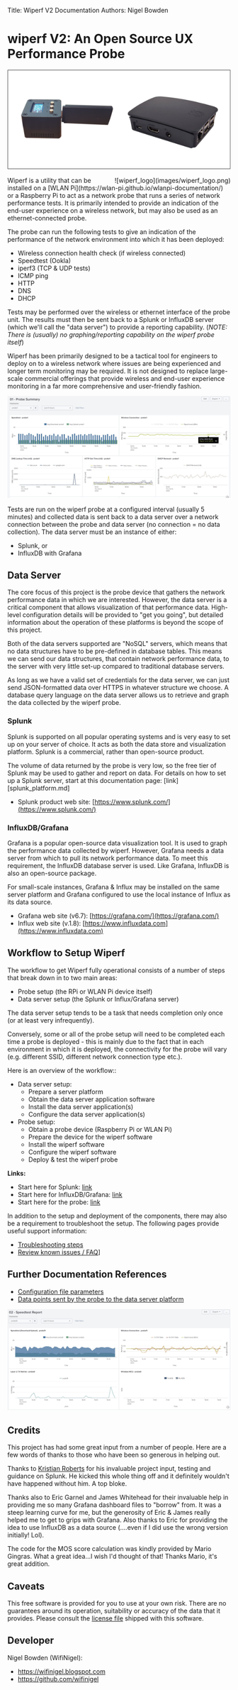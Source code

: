 Title: Wiperf V2 Documentation
Authors: Nigel Bowden

# wiperf V2: An Open Source UX Performance Probe

![wiperf hardware](images/hardware.png)

<div style="float: right;">
![wiperf_logo](images/wiperf_logo.png)
</div>Wiperf is a utility that can be installed on a [WLAN Pi](https://wlan-pi.github.io/wlanpi-documentation/) or a Raspberry Pi to act as a network probe that runs a series of  network performance tests. It is primarily intended to provide an indication of the end-user experience on a wireless network, but may also be used as an ethernet-connected probe.

The probe can run the following tests to give an indication of the performance of the network environment into which it has been deployed:

- Wireless connection health check (if wireless connected)
- Speedtest (Ookla)
- iperf3 (TCP & UDP tests)
- ICMP ping
- HTTP
- DNS
- DHCP

Tests may be performed over the wireless or ethernet interface of the probe unit. The results must then be sent back to a Splunk or InfluxDB server (which we'll call the "data server") to provide a reporting capability. (*NOTE: There is (usually) no graphing/reporting capability on the wiperf probe itself*)

Wiperf has been primarily designed to be a tactical tool for engineers to deploy on to a wireless network where issues are being experienced and longer term monitoring may be required. It is not designed to replace large-scale commercial offerings that provide wireless and end-user experience monitoring in a far more comprehensive and user-friendly fashion.

![Probe Report](images/probe_summary.jpg)

Tests are run on the wiperf probe at a configured interval (usually 5 minutes) and collected data is sent back to a data server over a network connection between the probe and data server (no connection = no data collection). The data server must be an instance of either:

- Splunk, or
- InfluxDB with Grafana  

## Data Server
The core focus of this project is the probe device that gathers the network performance data in which we are interested. However, the data server is a critical component that allows visualization of that performance data.  High-level configuration details will be provided to "get you going", but detailed information about the operation of these platforms is beyond the scope of this project.

Both of the data servers supported are "NoSQL" servers, which means that no data structures have to be pre-defined in database tables. This means we can send our data structures, that contain network performance data, to the server with very little set-up compared to traditional database servers.

As long as we have a valid set  of credentials for the data server, we can just send JSON-formatted data over HTTPS in whatever structure we choose. A database query language on the data server allows us to retrieve and graph the data collected by the wiperf probe.

### Splunk
Splunk is supported on all popular operating systems and is very easy to set up on your server of choice. It acts as both the data store and visualization platform. Splunk is a commercial, rather than open-source product.

The volume of data returned by the probe is very low, so the free tier of Splunk may be used to gather and report on data. For details on how to set up a Splunk server, start at this documentation page: [link][splunk_platform.md]

- Splunk product web site: [https://www.splunk.com/](https://www.splunk.com/)

### InfluxDB/Grafana

Grafana is a popular open-source data visualization tool. It is used to graph the performance data collected by wiperf. However, Grafana needs a data server from which to pull its network performance data. To meet this requirement, the InfluxDB database server is used. Like Grafana, InfluxDB is also an open-source package.

For small-scale instances, Grafana & Influx may be installed on the same server platform and Grafana configured to use the local instance of Influx as its data source.

- Grafana web site (v6.7): [https://grafana.com/](https://grafana.com/)
- Influx web site (v.1.8): [https://www.influxdata.com](https://www.influxdata.com)

## Workflow to Setup Wiperf

The workflow to get Wiperf fully operational consists of a number of steps that break down in to two main areas:

- Probe setup (the RPi or WLAN Pi device itself)
- Data server setup (the Splunk or Influx/Grafana server)

The data server setup tends to be a task that needs completion only once (or at least very infrequently). 

Conversely, some or all of the probe setup will need to be completed each time a probe is deployed - this is mainly due to the fact that in each environment in which it is deployed, the connectivity for the probe will vary (e.g. different SSID, different network connection type etc.). 

Here is an overview of the workflow::

- Data server setup:
    - Prepare a server platform
    - Obtain the data server application software
    - Install the data server application(s)
    - Configure the data server application(s)
- Probe setup:
    - Obtain a probe device (Raspberry Pi or WLAN Pi)
    - Prepare the device for the wiperf software
    - Install the wiperf software
    - Configure the wiperf software
    - Deploy & test the wiperf probe

__Links:__

- Start here for Splunk: [link](splunk_platform.md)
- Start here for InfluxDB/Grafana: [link](influx_platform.md)
- Start here for the probe: [link](probe_platform.md)

In addition to the setup and deployment of the components, there may also be a requirement to troubleshoot the setup. The following pages provide useful support information:

- [Troubleshooting steps](troubleshooting.md)
- [Review known issues / FAQ](faq/md)]

## Further Documentation References

- [Configuration file parameters](config.ini.md)
- [Data points sent by the probe to the data server platform](data_points.md)


![Speedtest Report](images/speedtest_summary.jpg)

## Credits
This project has had some great input from a number of people. Here are a few words of thanks to those who have been so generous in helping out.

Thanks to [Kristian Roberts](https://uk.linkedin.com/in/krisalexroberts) for his invaluable project input, testing and guidance on Splunk. He kicked this whole thing off and it definitely wouldn't have happened without him. A top bloke.

Thanks also to Eric Garnel and James Whitehead for their invaluable help in providing me so many Grafana dashboard files to "borrow" from. It was a steep learning curve for me, but the generosity of Eric & James really helped me to get to grips with Grafana. Also thanks to Eric for providing the idea to use InfluxDB as a data source (....even if I did use the wrong version initially! Lol). 

The code for the MOS score calculation was kindly provided by Mario Gingras. What a great idea...I wish I'd thought of that! Thanks Mario, it's great addition.

## Caveats
This free software is provided for you to use at your own risk. There are no guarantees around its operation, suitability or accuracy of the data that it provides. Please consult the [license file](https://github.com/wifinigel/wiperf/blob/main/License.txt) shipped with this software.

## Developer
Nigel Bowden (WifiNigel):

- https://wifinigel.blogspot.com
- https://github.com/wifinigel



